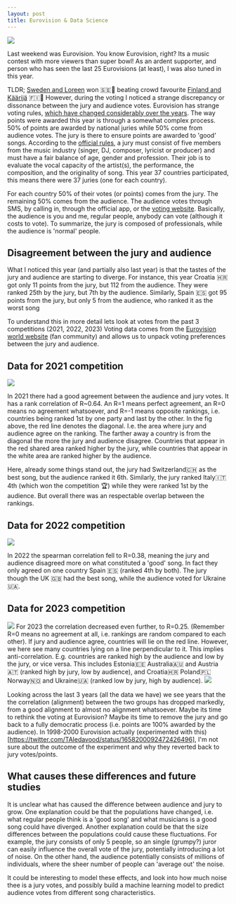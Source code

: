 ```yaml
---
layout: post
title: Eurovision & Data Science
---
```

<img src="images/2023/eurovision.png" class="fit image">

Last weekend was Eurovision.
You know Eurovision, right? Its a music contest with more viewers than super bowl!
As an ardent supporter, and person who has seen the last 25 Eurovisions (at least), I was also tuned in this year.

TLDR; [Sweden and Loreen](https://www.youtube.com/watch?v=Vul5zgC5Yvg) won 🇸🇪🍾 beating crowd favourite [Finland and Käärijä](https://www.youtube.com/watch?v=rJHe-iZ5HSI) 🇫🇮💚
However, during the voting I noticed a strange discrepancy or dissonance between the jury and audience votes.
Eurovision has strange voting rules, [which have changed considerably over the years](https://en.wikipedia.org/wiki/Voting_at_the_Eurovision_Song_Contest).
The way points were awarded this year is through a somewhat complex process.
50% of points are awarded by national juries while 50% come from audience votes.
The jury is there to ensure points are awarded to 'good' songs.
According to the [official rules](https://eurosong-contest.fandom.com/wiki/Official_Rules_of_the_Eurovision_Song_Contest), a jury must consist of five members from the music industry (singer, DJ, composer, lyricist or producer) and must have a fair balance of age, gender and profession.
Their job is to evaluate the vocal capacity of the artist(s), the performance, the composition, and the originality of song.
This year 37 countries participated, this means there were 37 juries (one for each country).

For each country 50% of their votes (or points) comes from the jury.
The remaining 50% comes from the audience. 
The audience votes through SMS, by calling in, through the official app, or the [voting website](https://www.esc.vote/).
Basically, the audience is you and me, regular people, anybody can vote (although it costs to vote).
To summarize, the jury is composed of professionals, while the audience is 'normal' people. 

## Disagreement between the jury and audience

What I noticed this year (and partially also last year) is that the tastes of the jury and audience are starting to diverge.
For instance, this year Croatia 🇭🇷 got only 11 points from the jury, but 112 from the audience. They were ranked 25th by the jury, but 7th by the audience.
Similarly, Spain 🇪🇸 got 95 points from the jury, but only 5 from the audience, who ranked it as the worst song

To understand this in more detail lets look at votes from the past 3 competitions (2021, 2022, 2023)
Voting data comes from the [Eurovision world website](https://eurovisionworld.com/) (fan community) and allows us to unpack voting preferences between the jury and audience.

## Data for 2021 competition
<img src="/images/2023/rank-2021-votes.png" class="fit image">

In 2021 there had a good agreement between the audience and jury votes.
It has a rank correlation of R~0.64.
An R=1 means perfect agreement, an R=0 means no agreement whatsoever, and R=-1 means opposite rankings, i.e. countries being ranked 1st by one party and last by the other.
In the fig above, the red line denotes the diagonal. I.e. the area where jury and audience agree on the ranking.
The farther away a country is from the diagonal the more the jury and audience disagree.
Countries that appear in the red shared area ranked higher by the jury, while countries that appear in the white area are ranked higher by the audience.

Here, already some things stand out, the jury had Switzerland🇨🇭 as the best song, but the audience ranked it 6th.
Similarly, the jury ranked Italy🇮🇹 4th (which won the competition 🏆) while they were ranked 1st by the audience.
But overall there was an respectable overlap between the rankings.

## Data for 2022 competition
<img src="/images/2023/rank-2022-votes.png" class="fit image">

In 2022 the spearman correlation fell to R=0.38, meaning the jury and audience disagreed more on what constituted a 'good' song.
In fact they only agreed on one country Spain 🇪🇸 (ranked 4th by both). The jury though the UK 🇬🇧 had the best song, while the audience voted for Ukraine🇺🇦.

## Data for 2023 competition
<img src="/images/2023/rank-2023-votes.png" class="fit image">
For 2023 the correlation decreased even further, to R=0.25. (Remember R=0 means no agreement at all, i.e. rankings are random compared to each other).
If jury and audience agree, countries will lie on the red line. However, we here see many countries lying on a line perpendicular to it.
This implies anti-correlation. E.g. countries are ranked high by the audience and low by the jury, or vice versa.
This includes Estonia🇪🇪 Australia🇦🇺 and Austria🇦🇹 (ranked high by jury, low by audience), and Croatia🇭🇷 Poland🇵🇱 Norway🇳🇴 and Ukraine🇺🇦 (ranked low by jury, high by audience).

<img src="/images/2023/correlation-votes.png" class="fit image">

Looking across the last 3 years (all the data we have) we see years that the the correlation (alignment) between the two groups has dropped markedly, from a good alignment to almost no alignment whatsoever.
Maybe its time to rethink the voting at Eurovision? Maybe its time to remove the jury and go back to a fully democratic process (i.e. points are 100% awarded by the audience).
In 1998-2000 Eurovision actually (experimented with this)[https://twitter.com/TAledavood/status/1658200092472426496], I'm not sure about the outcome of the experiment and why they reverted back to jury votes/points. 

## What causes these differences and future studies
It is unclear what has caused the difference between audience and jury to grow.
One explanation could be that the populations have changed, i.e. what regular people think is a 'good song' and what musicians is a good song could have diverged.
Another explanation could be that the size differences between the populations could cause these fluctuations. 
For example, the jury consists of only 5 people, so an single (grumpy?) juror can easily influence the overall vote of the jury, potentially introducing a lot of noise.
On the other hand, the audience potentially consists of millions of individuals, where the sheer number of people can 'average out' the noise.

It could be interesting to model these effects, and look into how much noise thee is a jury votes, and possibly build a machine learning model to predict audience votes from different song characteristics.